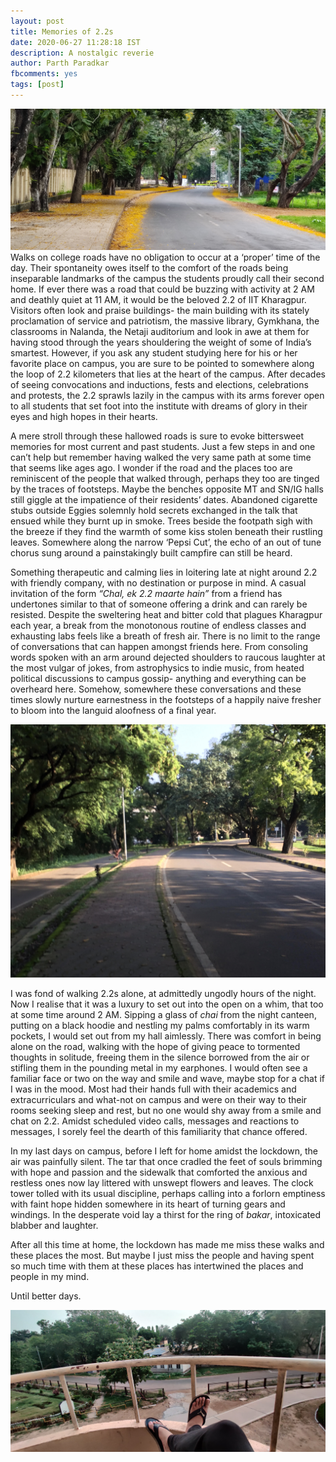 ```yaml
---
layout: post
title: Memories of 2.2s
date: 2020-06-27 11:28:18 IST
description: A nostalgic reverie
author: Parth Paradkar
fbcomments: yes
tags: [post]
---
```

![The way to 2.2](/img/clock-tower.jpg)
Walks on college roads have no obligation to occur at a ‘proper’ time of the day. Their spontaneity owes itself to the comfort of the roads being inseparable landmarks of the campus the students proudly call their second home. If ever there was a road that could be buzzing with activity at 2 AM and deathly quiet at 11 AM, it would be the beloved 2.2 of IIT Kharagpur. Visitors often look and praise buildings- the main building with its stately proclamation of service and patriotism, the massive library, Gymkhana, the classrooms in Nalanda, the Netaji auditorium and look in awe at them for having stood through the years shouldering the weight of some of India’s smartest. However, if you ask any student studying here for his or her favorite place on campus, you are sure to be pointed to somewhere along the loop of 2.2 kilometers that lies at the heart of the campus. After decades of seeing convocations and inductions, fests and elections, celebrations and protests, the 2.2 sprawls lazily in the campus with its arms forever open to all students that set foot into the institute with dreams of glory in their eyes and high hopes in their hearts.

A mere stroll through these hallowed roads is sure to evoke bittersweet memories for most current and past students. Just a few steps in and one can’t help but remember having walked the very same path at some time that seems like ages ago. I wonder if the road and the places too are reminiscent of the people that walked through, perhaps they too are tinged by the traces of footsteps. Maybe the benches opposite MT and SN/IG halls still giggle at the impatience of their residents’ dates. Abandoned cigarette stubs outside Eggies solemnly hold secrets exchanged in the talk that ensued while they burnt up in smoke. Trees beside the footpath sigh with the breeze if they find the warmth of some kiss stolen beneath their rustling leaves. Somewhere along the narrow ‘Pepsi Cut’, the echo of an out of tune chorus sung around a painstakingly built campfire can still be heard.

Something therapeutic and calming lies in loitering late at night around 2.2 with friendly company, with no destination or purpose in mind. A casual invitation of the form *“Chal, ek 2.2 maarte hain”* from a friend has undertones similar to that of someone offering a drink and can rarely be resisted. Despite the sweltering heat and bitter cold that plagues Kharagpur each year, a break from the monotonous routine of endless classes and exhausting labs feels like a breath of fresh air. There is no limit to the range of conversations that can happen amongst friends here. From consoling words spoken with an arm around dejected shoulders to raucous laughter at the most vulgar of jokes, from astrophysics to indie music, from heated political discussions to campus gossip- anything and everything can be overheard here. Somehow, somewhere these conversations and these times slowly nurture earnestness in the footsteps of a happily naive fresher to bloom into the languid aloofness of a final year.

![2.2](/img/kgp-road.jpg)

I was fond of walking 2.2s alone, at admittedly ungodly hours of the night. Now I realise that it was a luxury to set out into the open on a whim, that too at some time around 2 AM. Sipping a glass of *chai* from the night canteen, putting on a black hoodie and nestling my palms comfortably in its warm pockets, I would set out from my hall aimlessly. There was comfort in being alone on the road, walking with the hope of giving peace to tormented thoughts in solitude, freeing them in the silence borrowed from the air or stifling them in the pounding metal in my earphones. I would often see a familiar face or two on the way and smile and wave, maybe stop for a chat if I was in the mood. Most had their hands full with their academics and extracurriculars and what-not on campus and were on their way to their rooms seeking sleep and rest, but no one would shy away from a smile and chat on 2.2. Amidst scheduled video calls, messages and reactions to messages, I sorely feel the dearth of this familiarity that chance offered. 


In my last days on campus, before I left for home amidst the lockdown, the air was painfully silent. The tar that once cradled the feet of souls brimming with hope and passion and the sidewalk that comforted the anxious and restless ones now lay littered with unswept flowers and leaves. The clock tower tolled with its usual discipline, perhaps calling into a forlorn emptiness with faint hope hidden somewhere in its heart of turning gears and windings. In the desperate void lay a thirst for the ring of *bakar*, intoxicated blabber and laughter.

After all this time at home, the lockdown has made me miss these walks and these places the most. But maybe I just miss the people and having spent so much time with them at these places has intertwined the places and people in my mind.

Until better days.

![better days](/img/flowers-memories.jpg)
